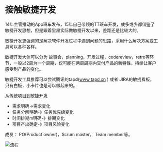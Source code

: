 # 接触敏捷开发

14年主管推动的App班车发布，15年自己带领的TT班车开发，或多或少都借鉴了敏捷开发思想，但是跟着里昂实际做敏捷开发以来，差距还是比较大的。

敏捷开发更强调的是解决软件开发过程中遇到问题的思路，采用什么解决方案或工具可以各种各样。

敏捷开发大体可以分为 故事会，planning，开发过程，codereview，retro等环节，一般以2周为一个周期，仅可能在两周周期内交付产品的新特性，持续让客户感受到产品的变化。

敏捷开发工具推荐可以尝试腾讯的tapd\(www.tapd.cn \) 或者 JIRA的敏捷看板，只有白板，小卡片也是可以做起来的。


从传统项目到敏捷开发
- 需求明确->需求变化
- 任务分解明确-》任务优先级变化
- 时间排期m明确-》排期变化
- 项目产出确定-》项目风险变化


成员：
PO(Product owner)，Scrum master， Team member等。

![流程](https://s3.mogucdn.com/mlcdn/c024f5/170922_8866k2kh39ah8hikgfldefdiag1ec_1054x522.png)
